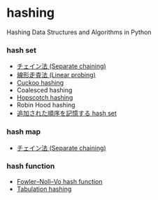 # hashing
Hashing Data Structures and Algorithms in Python

### hash set
- [チェイン法 (Separate chaining)](https://github.com/Neterukun1993/hashing/blob/main/src/hash_set/chained_hash_set.py)
- [線形走査法 (Linear probing)](https://github.com/Neterukun1993/hashing/blob/main/src/hash_set/linear_probing_hash_set.py)
- [Cuckoo hashing](https://github.com/Neterukun1993/hashing/blob/main/src/hash_set/cuckoo_hash_set.py)
- Coalesced hashing
- [Hopscotch hashing](https://github.com/Neterukun1993/hashing/blob/main/src/hash_set/hopscotch_hash_set.py)
- Robin Hood hashing
- [追加された順序を記憶する hash set](https://github.com/Neterukun1993/hashing/blob/main/src/hash_set/ordered_chained_hash_set.py)

### hash map
- [チェイン法 (Separate chaining)](https://github.com/Neterukun1993/hashing/blob/main/src/hash_map/chained_hash_map.py)

### hash function
- [Fowler–Noll–Vo hash function](https://github.com/Neterukun1993/hashing/blob/main/src/hash_function/fnv1.py)
- [Tabulation hashing](https://github.com/Neterukun1993/hashing/blob/main/src/hash_function/tabulation_hash.py)
